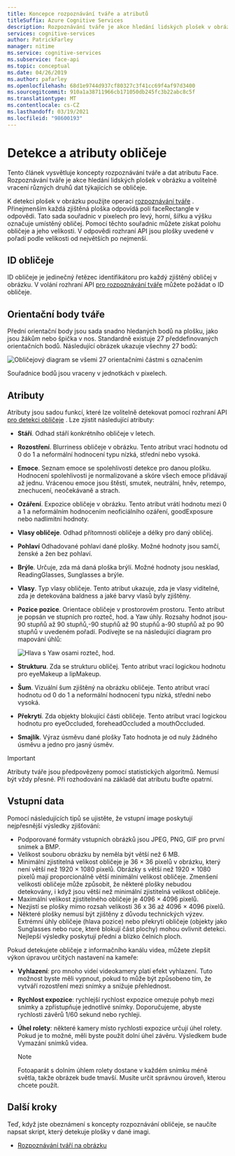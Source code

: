 ```yaml
---
title: Koncepce rozpoznávání tváře a atributů
titleSuffix: Azure Cognitive Services
description: Rozpoznávání tváře je akce hledání lidských plošek v obrázku a volitelně vracení různých druhů dat týkajících se obličeje.
services: cognitive-services
author: PatrickFarley
manager: nitime
ms.service: cognitive-services
ms.subservice: face-api
ms.topic: conceptual
ms.date: 04/26/2019
ms.author: pafarley
ms.openlocfilehash: 68d1e9744d937cf80327c3f41cc69f4af97d3400
ms.sourcegitcommit: 910a1a38711966cb171050db245fc3b22abc8c5f
ms.translationtype: MT
ms.contentlocale: cs-CZ
ms.lasthandoff: 03/19/2021
ms.locfileid: "98600193"
---
```

# <a name="face-detection-and-attributes"></a>Detekce a atributy obličeje

Tento článek vysvětluje koncepty rozpoznávání tváře a dat atributu Face. Rozpoznávání tváře je akce hledání lidských plošek v obrázku a volitelně vracení různých druhů dat týkajících se obličeje.

K detekci plošek v obrázku použijte operaci [rozpoznávání tváře](https://westus.dev.cognitive.microsoft.com/docs/services/563879b61984550e40cbbe8d/operations/563879b61984550f30395236) . Přinejmenším každá zjištěná ploška odpovídá poli faceRectangle v odpovědi. Tato sada souřadnic v pixelech pro levý, horní, šířku a výšku označuje umístěný obličej. Pomocí těchto souřadnic můžete získat polohu obličeje a jeho velikosti. V odpovědi rozhraní API jsou plošky uvedené v pořadí podle velikosti od největších po nejmenší.

## <a name="face-id"></a>ID obličeje

ID obličeje je jedinečný řetězec identifikátoru pro každý zjištěný obličej v obrázku. V volání rozhraní API [pro rozpoznávání tváře](https://westus.dev.cognitive.microsoft.com/docs/services/563879b61984550e40cbbe8d/operations/563879b61984550f30395236) můžete požádat o ID obličeje.

## <a name="face-landmarks"></a>Orientační body tváře

Přední orientační body jsou sada snadno hledaných bodů na plošku, jako jsou žákům nebo špička v nos. Standardně existuje 27 předdefinovaných orientačních bodů. Následující obrázek ukazuje všechny 27 bodů:

![Obličejový diagram se všemi 27 orientačními částmi s označením](../Images/landmarks.1.jpg)

Souřadnice bodů jsou vraceny v jednotkách v pixelech.

## <a name="attributes"></a>Atributy

Atributy jsou sadou funkcí, které lze volitelně detekovat pomocí rozhraní API [pro detekci obličeje](https://westus.dev.cognitive.microsoft.com/docs/services/563879b61984550e40cbbe8d/operations/563879b61984550f30395236) . Lze zjistit následující atributy:

* **Stáří**. Odhad stáří konkrétního obličeje v letech.
* **Rozostření**. Blurriness obličeje v obrázku. Tento atribut vrací hodnotu od 0 do 1 a neformální hodnocení typu nízká, střední nebo vysoká.
* **Emoce**. Seznam emoce se spolehlivostí detekce pro danou plošku. Hodnocení spolehlivosti je normalizované a skóre všech emoce přidávají až jednu. Vrácenou emoce jsou štěstí, smutek, neutrální, hněv, retempo, znechucení, neočekávaně a strach.
* **Ozáření**. Expozice obličeje v obrázku. Tento atribut vrátí hodnotu mezi 0 a 1 a neformálním hodnocením neoficiálního ozáření, goodExposure nebo nadlimitní hodnoty.
* **Vlasy obličeje**. Odhad přítomnosti obličeje a délky pro daný obličej.
* **Pohlaví** Odhadované pohlaví dané plošky. Možné hodnoty jsou samčí, ženské a žen bez pohlaví.
* **Brýle**. Určuje, zda má daná ploška brýlí. Možné hodnoty jsou nesklad, ReadingGlasses, Sunglasses a brýle.
* **Vlasy**. Typ vlasy obličeje. Tento atribut ukazuje, zda je vlasy viditelné, zda je detekována baldness a jaké barvy vlasů byly zjištěny.
* **Pozice pozice**. Orientace obličeje v prostorovém prostoru. Tento atribut je popsán ve stupních pro rozteč, hod. a Yaw úhly. Rozsahy hodnot jsou-90 stupňů až 90 stupňů,-90 stupňů až 90 stupňů a-90 stupňů až po 90 stupňů v uvedeném pořadí. Podívejte se na následující diagram pro mapování úhlů:

    ![Hlava s Yaw osami rozteč, hod.](../Images/headpose.1.jpg)
* **Strukturu**. Zda se strukturu obličej. Tento atribut vrací logickou hodnotu pro eyeMakeup a lipMakeup.
* **Šum**. Vizuální šum zjištěný na obrázku obličeje. Tento atribut vrací hodnotu od 0 do 1 a neformální hodnocení typu nízká, střední nebo vysoká.
* **Překrytí**. Zda objekty blokující části obličeje. Tento atribut vrací logickou hodnotu pro eyeOccluded, foreheadOccluded a mouthOccluded.
* **Smajlík**. Výraz úsměvu dané plošky Tato hodnota je od nuly žádného úsměvu a jedno pro jasný úsměv.

> [!IMPORTANT]
> Atributy tváře jsou předpovězeny pomocí statistických algoritmů. Nemusí být vždy přesné. Při rozhodování na základě dat atributu buďte opatrní.

## <a name="input-data"></a>Vstupní data

Pomocí následujících tipů se ujistěte, že vstupní image poskytují nejpřesnější výsledky zjišťování:

* Podporované formáty vstupních obrázků jsou JPEG, PNG, GIF pro první snímek a BMP.
* Velikost souboru obrázku by neměla být větší než 6 MB.
* Minimální zjistitelná velikost obličeje je 36 × 36 pixelů v obrázku, který není větší než 1920 × 1080 pixelů. Obrázky s větší než 1920 × 1080 pixelů mají proporcionálně větší minimální velikost obličeje. Zmenšení velikosti obličeje může způsobit, že některé plošky nebudou detekovány, i když jsou větší než minimální zjistitelná velikost obličeje.
* Maximální velikost zjistitelného obličeje je 4096 × 4096 pixelů.
* Nezjistí se plošky mimo rozsah velikosti 36 x 36 až 4096 × 4096 pixelů.
* Některé plošky nemusí být zjištěny z důvodu technických výzev. Extrémní úhly obličeje (hlava pozice) nebo překrytí obličeje (objekty jako Sunglasses nebo ruce, které blokují část plochy) mohou ovlivnit detekci. Nejlepší výsledky poskytují přední a blízko čelních ploch.

Pokud detekujete obličeje z informačního kanálu videa, můžete zlepšit výkon úpravou určitých nastavení na kameře:

* **Vyhlazení**: pro mnoho videí videokamery platí efekt vyhlazení. Tuto možnost byste měli vypnout, pokud to může být způsobeno tím, že vytváří rozostření mezi snímky a snižuje přehlednost.
* **Rychlost expozice**: rychlejší rychlost expozice omezuje pohyb mezi snímky a zpřístupňuje jednotlivé snímky. Doporučujeme, abyste rychlosti závěrů 1/60 sekund nebo rychleji.
* **Úhel rolety**: některé kamery místo rychlosti expozice určují úhel rolety. Pokud je to možné, měli byste použít dolní úhel závěru. Výsledkem bude Vymazání snímků videa.

    >[!NOTE]
    > Fotoaparát s dolním úhlem rolety dostane v každém snímku méně světla, takže obrázek bude tmavší. Musíte určit správnou úroveň, kterou chcete použít.

## <a name="next-steps"></a>Další kroky

Teď, když jste obeznámení s koncepty rozpoznávání obličeje, se naučíte napsat skript, který detekuje plošky v dané imagi.

* [Rozpoznávání tváří na obrázku](../Face-API-How-to-Topics/HowtoDetectFacesinImage.md)
